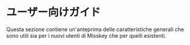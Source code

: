 # ユーザー向けガイド

Questa sezione contiene un'anteprima delle caratteristiche generali che sono utili sia per i nuovi utenti di Misskey che per quelli esistenti.

<MkIndex />
